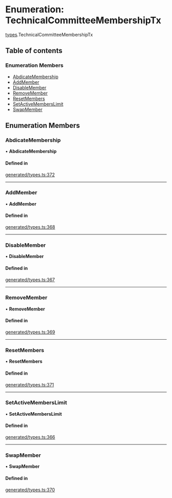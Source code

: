 # Enumeration: TechnicalCommitteeMembershipTx

[types](../wiki/types).TechnicalCommitteeMembershipTx

## Table of contents

### Enumeration Members

- [AbdicateMembership](../wiki/types.TechnicalCommitteeMembershipTx#abdicatemembership)
- [AddMember](../wiki/types.TechnicalCommitteeMembershipTx#addmember)
- [DisableMember](../wiki/types.TechnicalCommitteeMembershipTx#disablemember)
- [RemoveMember](../wiki/types.TechnicalCommitteeMembershipTx#removemember)
- [ResetMembers](../wiki/types.TechnicalCommitteeMembershipTx#resetmembers)
- [SetActiveMembersLimit](../wiki/types.TechnicalCommitteeMembershipTx#setactivememberslimit)
- [SwapMember](../wiki/types.TechnicalCommitteeMembershipTx#swapmember)

## Enumeration Members

### AbdicateMembership

• **AbdicateMembership**

#### Defined in

[generated/types.ts:372](https://github.com/PolymathNetwork/polymesh-sdk/blob/c6fe1be3/src/generated/types.ts#L372)

___

### AddMember

• **AddMember**

#### Defined in

[generated/types.ts:368](https://github.com/PolymathNetwork/polymesh-sdk/blob/c6fe1be3/src/generated/types.ts#L368)

___

### DisableMember

• **DisableMember**

#### Defined in

[generated/types.ts:367](https://github.com/PolymathNetwork/polymesh-sdk/blob/c6fe1be3/src/generated/types.ts#L367)

___

### RemoveMember

• **RemoveMember**

#### Defined in

[generated/types.ts:369](https://github.com/PolymathNetwork/polymesh-sdk/blob/c6fe1be3/src/generated/types.ts#L369)

___

### ResetMembers

• **ResetMembers**

#### Defined in

[generated/types.ts:371](https://github.com/PolymathNetwork/polymesh-sdk/blob/c6fe1be3/src/generated/types.ts#L371)

___

### SetActiveMembersLimit

• **SetActiveMembersLimit**

#### Defined in

[generated/types.ts:366](https://github.com/PolymathNetwork/polymesh-sdk/blob/c6fe1be3/src/generated/types.ts#L366)

___

### SwapMember

• **SwapMember**

#### Defined in

[generated/types.ts:370](https://github.com/PolymathNetwork/polymesh-sdk/blob/c6fe1be3/src/generated/types.ts#L370)
